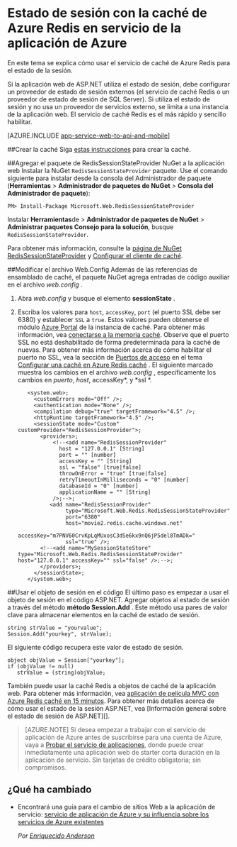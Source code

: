 <properties 
    pageTitle="Estado de sesión con la caché de Azure Redis en servicio de la aplicación de Azure" 
    description="Obtenga información sobre cómo usar el servicio de caché de Azure para admitir el estado de sesión ASP.NET almacenamiento en caché." 
    services="app-service\web" 
    documentationCenter=".net" 
    authors="Rick-Anderson" 
    manager="wpickett" 
    editor="none"/>

<tags 
    ms.service="app-service-web" 
    ms.workload="na" 
    ms.tgt_pltfrm="na" 
    ms.devlang="dotnet" 
    ms.topic="get-started-article" 
    ms.date="06/27/2016" 
    ms.author="riande"/>


# <a name="session-state-with-azure-redis-cache-in-azure-app-service"></a>Estado de sesión con la caché de Azure Redis en servicio de la aplicación de Azure


En este tema se explica cómo usar el servicio de caché de Azure Redis para el estado de la sesión.

Si la aplicación web de ASP.NET utiliza el estado de sesión, debe configurar un proveedor de estado de sesión externos (el servicio de caché Redis o un proveedor de estado de sesión de SQL Server). Si utiliza el estado de sesión y no usa un proveedor de servicios externo, se limita a una instancia de la aplicación web. El servicio de caché Redis es el más rápido y sencillo habilitar.

[AZURE.INCLUDE [app-service-web-to-api-and-mobile](../../includes/app-service-web-to-api-and-mobile.md)] 

##<a id="createcache"></a>Crear la caché
Siga [estas instrucciones](../cache-dotnet-how-to-use-azure-redis-cache.md#create-cache) para crear la caché.

##<a id="configureproject"></a>Agregar el paquete de RedisSessionStateProvider NuGet a la aplicación web
Instalar la NuGet `RedisSessionStateProvider` paquete.  Use el comando siguiente para instalar desde la consola del Administrador de paquete (**Herramientas** > **Administrador de paquetes de NuGet** > **Consola del Administrador de paquete**):

  `PM> Install-Package Microsoft.Web.RedisSessionStateProvider`
  
Instalar **Herramientas**de > **Administrador de paquetes de NuGet** > **Administrar paquetes Consejo para la solución**, busque `RedisSessionStateProvider`.

Para obtener más información, consulte la [página de NuGet RedisSessionStateProvider](http://www.nuget.org/packages/Microsoft.Web.RedisSessionStateProvider/ ) y [Configurar el cliente de caché](../cache-dotnet-how-to-use-azure-redis-cache.md#NuGet).

##<a id="configurewebconfig"></a>Modificar el archivo Web.Config
Además de las referencias de ensamblado de caché, el paquete NuGet agrega entradas de código auxiliar en el archivo *web.config* . 

1. Abra *web.config* y busque el elemento **sessionState** .

1. Escriba los valores para `host`, `accessKey`, `port` (el puerto SSL debe ser 6380) y establecer `SSL` a `true`. Estos valores pueden obtenerse el módulo [Azure Portal](http://go.microsoft.com/fwlink/?LinkId=529715) de la instancia de caché. Para obtener más información, vea [conectarse a la memoria caché](../cache-dotnet-how-to-use-azure-redis-cache.md#connect-to-cache). Observe que el puerto SSL no está deshabilitado de forma predeterminada para la caché de nuevas. Para obtener más información acerca de cómo habilitar el puerto no SSL, vea la sección de [Puertos de acceso](https://msdn.microsoft.com/library/azure/dn793612.aspx#AccessPorts) en el tema [Configurar una caché en Azure Redis caché](https://msdn.microsoft.com/library/azure/dn793612.aspx) . El siguiente marcado muestra los cambios en el archivo *web.config* , específicamente los cambios en *puerto*, *host*, accessKey*, y *ssl *.

          <system.web>;
            <customErrors mode="Off" />;
            <authentication mode="None" />;
            <compilation debug="true" targetFramework="4.5" />;
            <httpRuntime targetFramework="4.5" />;
            <sessionState mode="Custom" customProvider="RedisSessionProvider">;
              <providers>;  
                  <!--<add name="RedisSessionProvider" 
                    host = "127.0.0.1" [String]
                    port = "" [number]
                    accessKey = "" [String]
                    ssl = "false" [true|false]
                    throwOnError = "true" [true|false]
                    retryTimeoutInMilliseconds = "0" [number]
                    databaseId = "0" [number]
                    applicationName = "" [String]
                  />;-->;
                 <add name="RedisSessionProvider" 
                      type="Microsoft.Web.Redis.RedisSessionStateProvider" 
                      port="6380"
                      host="movie2.redis.cache.windows.net" 
                      accessKey="m7PNV60CrvKpLqMUxosC3dSe6kx9nQ6jP5del8TmADk=" 
                      ssl="true" />;
              <!--<add name="MySessionStateStore" type="Microsoft.Web.Redis.RedisSessionStateProvider" host="127.0.0.1" accessKey="" ssl="false" />;-->;
              </providers>;
            </sessionState>;
          </system.web>;


##<a id="usesessionobject"></a>Usar el objeto de sesión en el código
El último paso es empezar a usar el objeto de sesión en el código ASP.NET. Agregar objetos al estado de sesión a través del método **método Session.Add** . Este método usa pares de valor clave para almacenar elementos en la caché de estado de sesión.

    string strValue = "yourvalue";
    Session.Add("yourkey", strValue);

El siguiente código recupera este valor de estado de sesión.

    object objValue = Session["yourkey"];
    if (objValue != null)
       strValue = (string)objValue; 

También puede usar la caché Redis a objetos de caché de la aplicación web. Para obtener más información, vea [aplicación de película MVC con Azure Redis caché en 15 minutos](https://azure.microsoft.com/blog/2014/06/05/mvc-movie-app-with-azure-redis-cache-in-15-minutes/).
Para obtener más detalles acerca de cómo usar el estado de la sesión ASP.NET, vea [Información general sobre el estado de sesión de ASP.NET][].

>[AZURE.NOTE] Si desea empezar a trabajar con el servicio de aplicación de Azure antes de suscribirse para una cuenta de Azure, vaya a [Probar el servicio de aplicaciones](http://go.microsoft.com/fwlink/?LinkId=523751), donde puede crear inmediatamente una aplicación web de starter corta duración en la aplicación de servicio. Sin tarjetas de crédito obligatoria; sin compromisos.

## <a name="whats-changed"></a>¿Qué ha cambiado
* Encontrará una guía para el cambio de sitios Web a la aplicación de servicio: [servicio de aplicación de Azure y su influencia sobre los servicios de Azure existentes](http://go.microsoft.com/fwlink/?LinkId=529714)

  *Por [Enriquecido Anderson](https://twitter.com/RickAndMSFT)*
  
  [installed the latest]: http://www.windowsazure.com/downloads/?sdk=net  
  [Información general del estado de la sesión de ASP.NET]: http://msdn.microsoft.com/library/ms178581.aspx

  [NewIcon]: ./media/web-sites-dotnet-session-state-caching/CacheScreenshot_NewButton.png
  [NewCacheDialog]: ./media/web-sites-dotnet-session-state-caching/CachingScreenshot_CreateOptions.png
  [CacheIcon]: ./media/web-sites-dotnet-session-state-caching/CachingScreenshot_CacheIcon.png
  [NuGetDialog]: ./media/web-sites-dotnet-session-state-caching/CachingScreenshot_NuGet.png
  [OutputConfig]: ./media/web-sites-dotnet-session-state-caching/CachingScreenshot_OC_WebConfig.png
  [CacheConfig]: ./media/web-sites-dotnet-session-state-caching/CachingScreenshot_CacheConfig.png
  [EndpointURL]: ./media/web-sites-dotnet-session-state-caching/CachingScreenshot_EndpointURL.png
  [ManageKeys]: ./media/web-sites-dotnet-session-state-caching/CachingScreenshot_ManageAccessKeys.png
 
